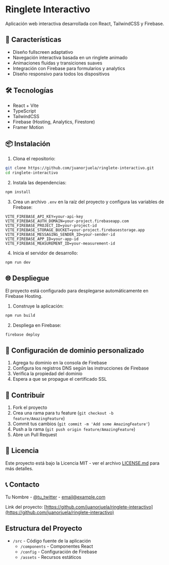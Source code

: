# Ringlete Interactivo

Aplicación web interactiva desarrollada con React, TailwindCSS y Firebase.

## 🚀 Características

- Diseño fullscreen adaptativo
- Navegación interactiva basada en un ringlete animado
- Animaciones fluidas y transiciones suaves
- Integración con Firebase para formularios y analytics
- Diseño responsivo para todos los dispositivos

## 🛠️ Tecnologías

- React + Vite
- TypeScript
- TailwindCSS
- Firebase (Hosting, Analytics, Firestore)
- Framer Motion

## 📦 Instalación

1. Clona el repositorio:
```bash
git clone https://github.com/juanorjuela/ringlete-interactivo.git
cd ringlete-interactivo
```

2. Instala las dependencias:
```bash
npm install
```

3. Crea un archivo `.env` en la raíz del proyecto y configura las variables de Firebase:
```env
VITE_FIREBASE_API_KEY=your-api-key
VITE_FIREBASE_AUTH_DOMAIN=your-project.firebaseapp.com
VITE_FIREBASE_PROJECT_ID=your-project-id
VITE_FIREBASE_STORAGE_BUCKET=your-project.firebasestorage.app
VITE_FIREBASE_MESSAGING_SENDER_ID=your-sender-id
VITE_FIREBASE_APP_ID=your-app-id
VITE_FIREBASE_MEASUREMENT_ID=your-measurement-id
```

4. Inicia el servidor de desarrollo:
```bash
npm run dev
```

## 🌐 Despliegue

El proyecto está configurado para desplegarse automáticamente en Firebase Hosting.

1. Construye la aplicación:
```bash
npm run build
```

2. Despliega en Firebase:
```bash
firebase deploy
```

## 📝 Configuración de dominio personalizado

1. Agrega tu dominio en la consola de Firebase
2. Configura los registros DNS según las instrucciones de Firebase
3. Verifica la propiedad del dominio
4. Espera a que se propague el certificado SSL

## 🤝 Contribuir

1. Fork el proyecto
2. Crea una rama para tu feature (`git checkout -b feature/AmazingFeature`)
3. Commit tus cambios (`git commit -m 'Add some AmazingFeature'`)
4. Push a la rama (`git push origin feature/AmazingFeature`)
5. Abre un Pull Request

## 📄 Licencia

Este proyecto está bajo la Licencia MIT - ver el archivo [LICENSE.md](LICENSE.md) para más detalles.

## 📞 Contacto

Tu Nombre - [@tu_twitter](https://twitter.com/tu_twitter) - email@example.com

Link del proyecto: [https://github.com/juanorjuela/ringlete-interactivo](https://github.com/juanorjuela/ringlete-interactivo)

## Estructura del Proyecto

- `/src` - Código fuente de la aplicación
  - `/components` - Componentes React
  - `/config` - Configuración de Firebase
  - `/assets` - Recursos estáticos
